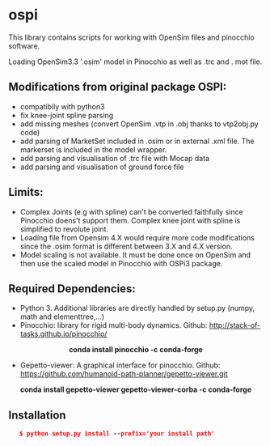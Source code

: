 # ospi
This library contains scripts for working with OpenSim files and pinocchio software. 

Loading OpenSim3.3 '.osim' model in Pinocchio as well as .trc and . mot file.

## Modifications from original package OSPI: 
- compatibily with python3
- fix knee-joint spline parsing
- add missing meshes (convert OpenSim .vtp in .obj thanks to vtp2obj.py code)
- add parsing of MarketSet included in .osim or in external .xml file. The markerset is included in the model wrapper.
- add parsing and visualisation of .trc file with Mocap data 
- add parsing and visualisation of ground force file 


## Limits:

- Complex Joints (e.g with spline) can't be converted faithfully since Pinocchio doens't support them. Complex knee joint with spline is simplified to revolute joint.
- Loading file from Opensim 4.X would require more code modifications since the .osim format is different between 3.X and 4.X version.
- Model scaling is not available. It must be done once on OpenSim and then use the scaled model in Pinocchio with OSPi3 package.

## Required Dependencies:
- Python 3. Additional libraries are directly handled by setup.py (numpy, math and elementtree,...)
- Pinocchio: library for rigid multi-body dynamics. Github: http://stack-of-tasks.github.io/pinocchio/ 

<p align="center">
<strong> conda install pinocchio -c conda-forge </strong>
</p>

- Gepetto-viewer: A graphical interface for pinocchio. Github: https://github.com/humanoid-path-planner/gepetto-viewer.git

<p align="center">
<strong>conda install gepetto-viewer gepetto-viewer-corba -c conda-forge </strong>
</p>


## Installation
```json
   $ python setup.py install --prefix='your install path'
```
